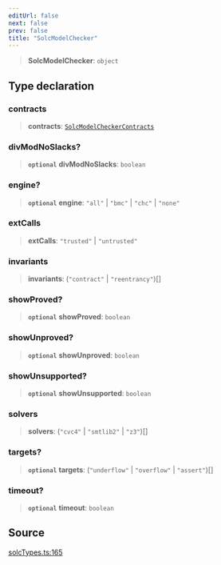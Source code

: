 ```yaml
---
editUrl: false
next: false
prev: false
title: "SolcModelChecker"
---
```


> **SolcModelChecker**: `object`

## Type declaration

### contracts

> **contracts**: [`SolcModelCheckerContracts`](/reference/tevm/solc/type-aliases/solcmodelcheckercontracts/)

### divModNoSlacks?

> **`optional`** **divModNoSlacks**: `boolean`

### engine?

> **`optional`** **engine**: `"all"` \| `"bmc"` \| `"chc"` \| `"none"`

### extCalls

> **extCalls**: `"trusted"` \| `"untrusted"`

### invariants

> **invariants**: (`"contract"` \| `"reentrancy"`)[]

### showProved?

> **`optional`** **showProved**: `boolean`

### showUnproved?

> **`optional`** **showUnproved**: `boolean`

### showUnsupported?

> **`optional`** **showUnsupported**: `boolean`

### solvers

> **solvers**: (`"cvc4"` \| `"smtlib2"` \| `"z3"`)[]

### targets?

> **`optional`** **targets**: (`"underflow"` \| `"overflow"` \| `"assert"`)[]

### timeout?

> **`optional`** **timeout**: `boolean`

## Source

[solcTypes.ts:165](https://github.com/evmts/tevm-monorepo/blob/main/bundler-packages/solc/src/solcTypes.ts#L165)
